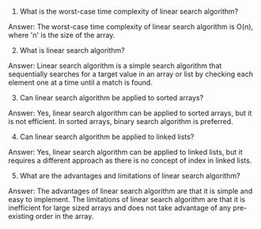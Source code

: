 

1. What is the worst-case time complexity of linear search algorithm?

Answer: The worst-case time complexity of linear search algorithm is O(n), where 'n' is the size of the array.

2. What is linear search algorithm?

Answer: Linear search algorithm is a simple search algorithm that sequentially searches for a target value in an array or list by checking each element one at a time until a match is found.

3. Can linear search algorithm be applied to sorted arrays?

Answer: Yes, linear search algorithm can be applied to sorted arrays, but it is not efficient. In sorted arrays, binary search algorithm is preferred.

4. Can linear search algorithm be applied to linked lists?

Answer: Yes, linear search algorithm can be applied to linked lists, but it requires a different approach as there is no concept of index in linked lists.

5. What are the advantages and limitations of linear search algorithm?

Answer: The advantages of linear search algorithm are that it is simple and easy to implement. The limitations of linear search algorithm are that it is inefficient for large sized arrays and does not take advantage of any pre-existing order in the array.